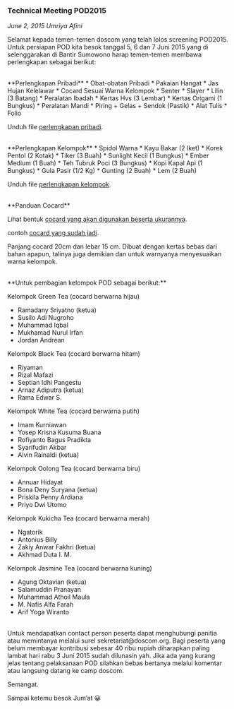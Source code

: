 ### **Technical Meeting POD2015**
_June 2, 2015 Umriya Afini_	

Selamat kepada temen-temen doscom yang telah lolos screening POD2015. Untuk persiapan POD kita besok tanggal 5, 6 dan 7 Juni 2015 yang di selenggarakan di Bantir Sumowono harap temen-temen membawa perlengkapan sebagai berikut:

<br>
**Perlengkapan Pribadi**
* Obat-obatan Pribadi
* Pakaian Hangat
* Jas Hujan Kelelawar
* Cocard Sesuai Warna Kelompok
* Senter
* Slayer
* Lilin (3 Batang)
* Peralatan Ibadah
* Kertas Hvs (3 Lembar)
* Kertas Origami (1 Bungkus)
* Peralatan Mandi
* Piring + Gelas + Sendok (Pastik)
* Alat Tulis
* Folio

Unduh file [perlengkapan pribadi](https://www.dropbox.com/s/i93vkqmb0mgc71s/perlengkapanpribadi.pdf?dl=0).

<br>
**Perlengkapan Kelompok**
* Spidol Warna
* Kayu Bakar (2 Iket)
* Korek Pentol (2 Kotak)
* Tiker (3 Buah)
* Sunlight Kecil (1 Bungkus)
* Ember Medium (1 Buah)
* Teh Tubruk Poci (3 Bungkus)
* Kopi Kapal Api (1 Bungkus)
* Gula Pasir (1/2 Kg)
* Gunting (2 Buah)
* Lem (2 Buah)

Unduh file [perlengkapan kelompok](https://www.dropbox.com/s/k8fv6qj6mmmtaj4/perlengkapankelompok.pdf?dl=0).

<br>
**Panduan Cocard**

Lihat bentuk [cocard yang akan digunakan beserta ukurannya](https://www.dropbox.com/s/g29qq7vrwx0lz0u/cocard.png?dl=0).

contoh [cocard yang sudah jadi](https://www.dropbox.com/s/k1tzll77jl7szod/cocard1.png?dl=0).

Panjang cocard 20cm dan lebar 15 cm. Dibuat dengan kertas bebas dari bahan apapun, talinya juga demikian dan untuk warnyanya menyesuaikan warna kelompok.
 
<br>
**Untuk pembagian kelompok POD sebagai berikut:**

Kelompok Green Tea (cocard berwarna hijau)
* Ramadany Sriyatno (ketua)
* Susilo Adi Nugroho
* Muhammad Iqbal
* Mukhamad Nurul Irfan
* Jordan Andrean

Kelompok Black Tea (cocard berwarna hitam)
* Riyaman
* Rizal Mafazi
* Septian Idhi Pangestu
* Arnaz Adiputra (ketua)
* Rama Edwar S.

Kelompok White Tea (cocard berwarna putih)
* Imam Kurniawan
* Yosep Krisna Kusuma Buana
* Rofiyanto Bagus Pradikta
* Syarifudin Akbar
* Alvin Rainaldi (ketua)

Kelompok Oolong Tea (cocard berwarna biru)
* Annuar Hidayat
* Bona Deny Suryana (ketua)
* Priskila Penny Ardiana
* Priyo Dwi Utomo

Kelompok Kukicha Tea (cocard berwarna merah)
* Ngatorik
* Antonius Billy
* Zakiy Anwar Fakhri (ketua)
* Akhmad Duta I. M.

Kelompok Jasmine Tea (cocard berwarna kuning)
* Agung Oktavian (ketua)
* Salamuddin Pranayan
* Muhammad Athoil Maula
* M. Nafis Alfa Farah
* Arif Yoga Wiranto

<br>
Untuk mendapatkan contact person peserta dapat menghubungi panitia atau memintanya melalui surel sekretariat@doscom.org. Bagi peserta yang belum membayar kontribusi sebesar 40 ribu rupiah diharapkan paling lambat hari rabu 3 Juni 2015 sudah dilunasin yah. Jika ada yang kurang jelas tentang pelaksanaan POD silahkan bebas bertanya melalui komentar atau langsung datang ke camp doscom.

Semangat.

Sampai ketemu besok Jum’at 😀
